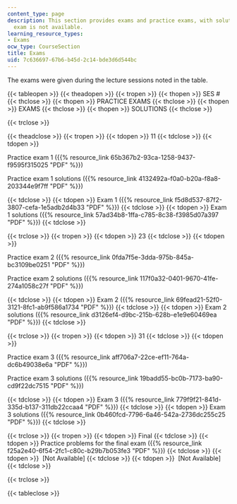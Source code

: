 ```yaml
---
content_type: page
description: This section provides exams and practice exams, with solutions. The final
  exam is not available.
learning_resource_types:
- Exams
ocw_type: CourseSection
title: Exams
uid: 7c636697-67b6-b45d-2c14-bde3d6d544bc
---
```


The exams were given during the lecture sessions noted in the table.

{{< tableopen >}}
{{< theadopen >}}
{{< tropen >}}
{{< thopen >}}
SES #
{{< thclose >}}
{{< thopen >}}
PRACTICE EXAMS
{{< thclose >}}
{{< thopen >}}
EXAMS
{{< thclose >}}
{{< thopen >}}
SOLUTIONS
{{< thclose >}}

{{< trclose >}}

{{< theadclose >}}
{{< tropen >}}
{{< tdopen >}}
11
{{< tdclose >}}
{{< tdopen >}}


Practice exam 1 ({{% resource_link 65b367b2-93ca-1258-9437-f9595f315025 "PDF" %}})

Practice exam 1 solutions ({{% resource_link 4132492a-f0a0-b20a-f8a8-203344e9f7ff "PDF" %}})


{{< tdclose >}}
{{< tdopen >}}
Exam 1 ({{% resource_link f5d8d537-87f2-3807-cefa-1e5adb2d4b33 "PDF" %}})
{{< tdclose >}}
{{< tdopen >}}
Exam 1 solutions ({{% resource_link 57ad34b8-1ffa-c785-8c38-f3985d07a397 "PDF" %}})
{{< tdclose >}}

{{< trclose >}}
{{< tropen >}}
{{< tdopen >}}
23
{{< tdclose >}}
{{< tdopen >}}


Practice exam 2 ({{% resource_link 0fda7f5e-3dda-975b-845a-bc3109be0251 "PDF" %}})

Practice exam 2 solutions ({{% resource_link 117f0a32-0401-9670-41fe-274a1058c27f "PDF" %}})


{{< tdclose >}}
{{< tdopen >}}
Exam 2 ({{% resource_link 69fead21-52f0-3121-8fc1-ab9f586a1734 "PDF" %}})
{{< tdclose >}}
{{< tdopen >}}
Exam 2 solutions ({{% resource_link d3126ef4-d9bc-215b-628b-e1e9e60469ea "PDF" %}})
{{< tdclose >}}

{{< trclose >}}
{{< tropen >}}
{{< tdopen >}}
31
{{< tdclose >}}
{{< tdopen >}}


Practice exam 3 ({{% resource_link aff706a7-22ce-ef11-764a-dc6b49038e6a "PDF" %}})

Practice exam 3 solutions ({{% resource_link 19badd55-bc0b-7173-ba90-cd9f22dc7515 "PDF" %}})


{{< tdclose >}}
{{< tdopen >}}
Exam 3 ({{% resource_link 779f9f21-841d-335d-b137-311db22ccaa4 "PDF" %}})
{{< tdclose >}}
{{< tdopen >}}
Exam 3 solutions ({{% resource_link 0b460fcd-7796-6a46-542a-2736dc255c25 "PDF" %}})
{{< tdclose >}}

{{< trclose >}}
{{< tropen >}}
{{< tdopen >}}
Final
{{< tdclose >}}
{{< tdopen >}}
Practice problems for the final exam ({{% resource_link f25a2e40-6f54-2fc1-c80c-b29b7b053fe3 "PDF" %}})
{{< tdclose >}}
{{< tdopen >}}
 \[Not Available\]
{{< tdclose >}}
{{< tdopen >}}
 \[Not Available\]
{{< tdclose >}}

{{< trclose >}}

{{< tableclose >}}